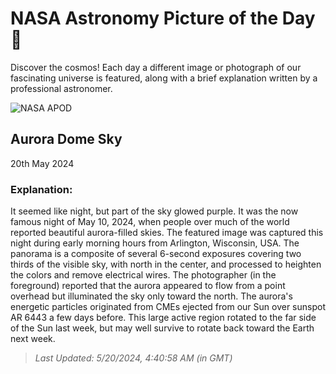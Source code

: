 
  # NASA Astronomy Picture of the Day 🌌

  Discover the cosmos! Each day a different image or photograph of our fascinating universe is featured, along with a brief explanation written by a professional astronomer.

![NASA APOD](https://apod.nasa.gov/apod/image/2405/AuroraWisconsin_Liu_6000.jpg)

## Aurora Dome Sky

20th May 2024

### Explanation: 

It seemed like night, but part of the sky glowed purple.  It was the now famous night of May 10, 2024, when people over much of the world reported beautiful aurora-filled skies. The featured image was captured this night during early morning hours from Arlington, Wisconsin, USA. The panorama is a composite of several 6-second exposures covering two thirds of the visible sky, with north in the center, and processed to heighten the colors and remove electrical wires. The photographer (in the foreground) reported that the aurora appeared to flow from a point overhead but illuminated the sky only toward the north. The aurora's energetic particles originated from CMEs ejected from our Sun over sunspot AR 6443 a few days before. This large active region rotated to the far side of the Sun last week, but may well survive to rotate back toward the Earth next week.

> _Last Updated: 5/20/2024, 4:40:58 AM (in GMT)_
